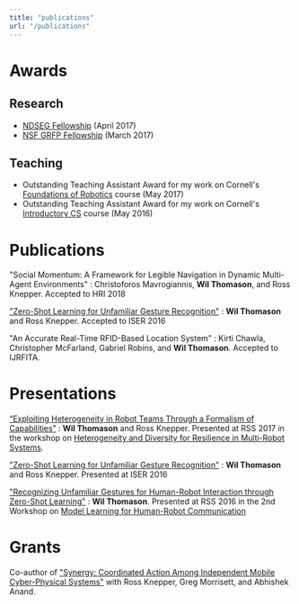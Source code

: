 ```yaml
---
title: "publications"
url: "/publications"
---
```


# Awards

## Research
- [NDSEG Fellowship](https://ndseg.asee.org/) (April 2017)
- [NSF GRFP Fellowship](https://www.nsfgrfp.org/) (March 2017)

## Teaching
- Outstanding Teaching Assistant Award for my work on Cornell's [Foundations of 
  Robotics](http://www.cs.cornell.edu/courses/cs4750/2016fa/) course (May 2017)
- Outstanding Teaching Assistant Award for my work on Cornell's [Introductory 
  CS](http://www.cs.cornell.edu/courses/cs1110/2015fa/) course (May 2016)


# Publications

"Social Momentum: A Framework for Legible Navigation in Dynamic Multi-Agent Environments"
: Christoforos Mavrogiannis, **Wil Thomason**, and Ross Knepper.
Accepted to HRI 2018

["Zero-Shot Learning for Unfamiliar Gesture Recognition"](/papers/iser2016_unfamiliargestures.pdf)
: **Wil Thomason** and Ross Knepper.
Accepted to ISER 2016

"An Accurate Real-Time RFID-Based Location System"
: Kirti Chawla, Christopher McFarland, Gabriel Robins, and **Wil Thomason**.
Accepted to IJRFITA.

# Presentations
[“Exploiting Heterogeneity in Robot Teams Through a Formalism of Capabilities”](https://www.seas.upenn.edu/~prorok/rss2017/papers/Thomason_RSS-Workshop_ExtAbstract.pdf)
: **Wil Thomason** and Ross Knepper.
Presented at RSS 2017 in the workshop on [Heterogeneity and Diversity for Resilience
in Multi-Robot Systems](https://www.seas.upenn.edu/~prorok/rss2017/).

["Zero-Shot Learning for Unfamiliar Gesture Recognition"](/papers/iser2016_unfamiliargestures.pdf)
: **Wil Thomason** and Ross Knepper.
Presented at ISER 2016

["Recognizing Unfamiliar Gestures for Human-Robot Interaction through Zero-Shot Learning"](http://www.ece.rochester.edu/projects/rail/mlhrc2016/papers/mlhrc-rss16-thomason.pdf)
: **Wil Thomason**.
Presented at RSS 2016 in the 2nd Workshop on [Model Learning for Human-Robot 
Communication](http://www.ece.rochester.edu/projects/rail/mlhrc2016/)

# Grants

Co-author of ["Synergy: Coordinated Action Among Independent Mobile Cyber-Physical 
Systems"](https://www.nsf.gov/awardsearch/showAward?AWD_ID=1646417&HistoricalAwards=false) with Ross
Knepper, Greg Morrisett, and Abhishek Anand.

